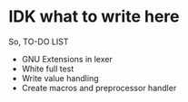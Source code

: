 # IDK what to write here

So, TO-DO LIST

- GNU Extensions in lexer
- White full test
- Write value handling
- Create macros and preprocessor handler

